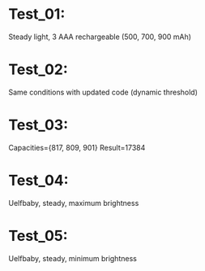 # Test_01:
Steady light, 3 AAA rechargeable (500, 700, 900 mAh)

# Test_02:
Same conditions with updated code (dynamic threshold)

# Test_03:
Capacities={817, 809, 901}
Result=17384

# Test_04:
Uelfbaby, steady, maximum brightness


# Test_05:
Uelfbaby, steady, minimum brightness
